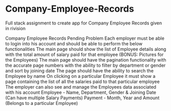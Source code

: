 # Company-Employee-Records
Full stack assignment to create app for Company Employee Records given in rivision


Company Employee Records Pending
Problem
Each employer must be able to login into his account and should be able to perform the below functionalities
The main page should show the list of Employee details along with the total amount of salary paid for that employee (BONUS: Pictures for the Employees)
The main page should have the pagination functionality with the accurate page numbers with the ability to filter by department or gender and sort by joining date
The page should have the ability to search the Employee by name
On clicking on a particular Employee it must show a page containing the list of all the salaries paid to that particular employee
The employer can also see and manage the Employees data associated with his account
Employee - Name, Department, Gender & Joining Date (Can have multiple Salary Payments)
Payment - Month, Year and Amount (Belongs to a particular Employee)
